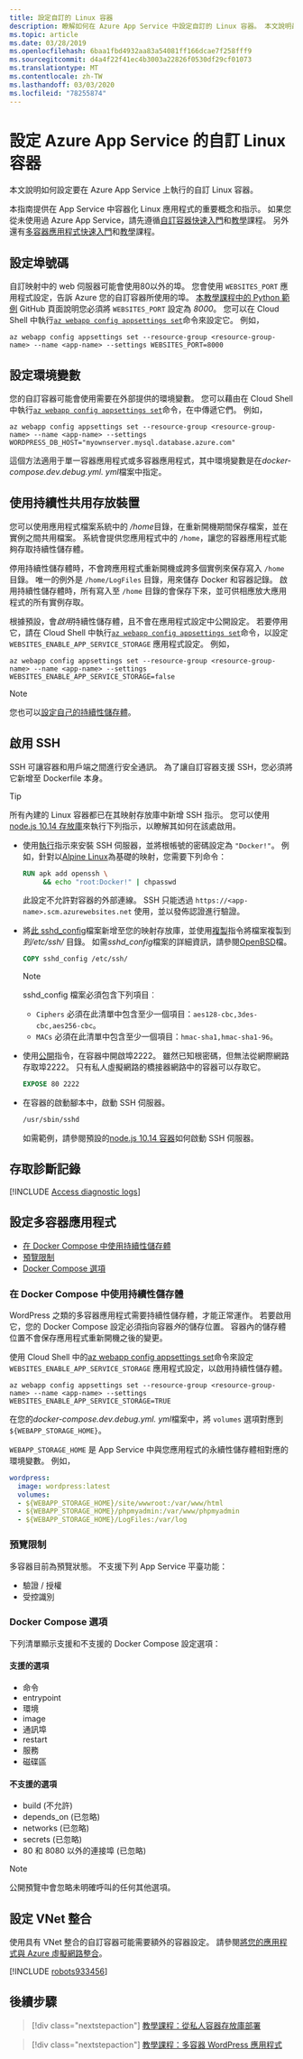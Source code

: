 ```yaml
---
title: 設定自訂的 Linux 容器
description: 瞭解如何在 Azure App Service 中設定自訂的 Linux 容器。 本文說明最常見的設定工作。
ms.topic: article
ms.date: 03/28/2019
ms.openlocfilehash: 6baa1fbd4932aa83a54081ff166dcae7f258fff9
ms.sourcegitcommit: d4a4f22f41ec4b3003a22826f0530df29cf01073
ms.translationtype: MT
ms.contentlocale: zh-TW
ms.lasthandoff: 03/03/2020
ms.locfileid: "78255874"
---
```

# <a name="configure-a-custom-linux-container-for-azure-app-service"></a>設定 Azure App Service 的自訂 Linux 容器

本文說明如何設定要在 Azure App Service 上執行的自訂 Linux 容器。

本指南提供在 App Service 中容器化 Linux 應用程式的重要概念和指示。 如果您從未使用過 Azure App Service，請先遵循[自訂容器快速入門](quickstart-docker-go.md)和[教學](tutorial-custom-docker-image.md)課程。 另外還有[多容器應用程式快速入門](quickstart-multi-container.md)和[教學](tutorial-multi-container-app.md)課程。

## <a name="configure-port-number"></a>設定埠號碼

自訂映射中的 web 伺服器可能會使用80以外的埠。 您會使用 `WEBSITES_PORT` 應用程式設定，告訴 Azure 您的自訂容器所使用的埠。 [本教學課程中的 Python 範例](https://github.com/Azure-Samples/docker-django-webapp-linux) GitHub 頁面說明您必須將 `WEBSITES_PORT` 設定為 _8000_。 您可以在 Cloud Shell 中執行[`az webapp config appsettings set`](/cli/azure/webapp/config/appsettings?view=azure-cli-latest#az-webapp-config-appsettings-set)命令來設定它。 例如，

```azurecli-interactive
az webapp config appsettings set --resource-group <resource-group-name> --name <app-name> --settings WEBSITES_PORT=8000
```

## <a name="configure-environment-variables"></a>設定環境變數

您的自訂容器可能會使用需要在外部提供的環境變數。 您可以藉由在 Cloud Shell 中執行[`az webapp config appsettings set`](/cli/azure/webapp/config/appsettings?view=azure-cli-latest#az-webapp-config-appsettings-set)命令，在中傳遞它們。 例如，

```azurecli-interactive
az webapp config appsettings set --resource-group <resource-group-name> --name <app-name> --settings WORDPRESS_DB_HOST="myownserver.mysql.database.azure.com"
```

這個方法適用于單一容器應用程式或多容器應用程式，其中環境變數是在*docker-compose.dev.debug.yml. yml*檔案中指定。

## <a name="use-persistent-shared-storage"></a>使用持續性共用存放裝置

您可以使用應用程式檔案系統中的 */home*目錄，在重新開機期間保存檔案，並在實例之間共用檔案。 系統會提供您應用程式中的 `/home`，讓您的容器應用程式能夠存取持續性儲存體。

停用持續性儲存體時，不會跨應用程式重新開機或跨多個實例來保存寫入 `/home` 目錄。 唯一的例外是 `/home/LogFiles` 目錄，用來儲存 Docker 和容器記錄。 啟用持續性儲存體時，所有寫入至 `/home` 目錄的會保存下來，並可供相應放大應用程式的所有實例存取。

根據預設，會*啟用*持續性儲存體，且不會在應用程式設定中公開設定。 若要停用它，請在 Cloud Shell 中執行[`az webapp config appsettings set`](/cli/azure/webapp/config/appsettings?view=azure-cli-latest#az-webapp-config-appsettings-set)命令，以設定 `WEBSITES_ENABLE_APP_SERVICE_STORAGE` 應用程式設定。 例如，

```azurecli-interactive
az webapp config appsettings set --resource-group <resource-group-name> --name <app-name> --settings WEBSITES_ENABLE_APP_SERVICE_STORAGE=false
```

> [!NOTE]
> 您也可以[設定自己的持續性儲存體](how-to-serve-content-from-azure-storage.md)。

## <a name="enable-ssh"></a>啟用 SSH

SSH 可讓容器和用戶端之間進行安全通訊。 為了讓自訂容器支援 SSH，您必須將它新增至 Dockerfile 本身。

> [!TIP]
> 所有內建的 Linux 容器都已在其映射存放庫中新增 SSH 指示。 您可以使用[node.js 10.14 存放庫](https://github.com/Azure-App-Service/node/blob/master/10.14)來執行下列指示，以瞭解其如何在該處啟用。

- 使用[執行](https://docs.docker.com/engine/reference/builder/#run)指示來安裝 SSH 伺服器，並將根帳號的密碼設定為 `"Docker!"`。 例如，針對以[Alpine Linux](https://hub.docker.com/_/alpine)為基礎的映射，您需要下列命令：

    ```Dockerfile
    RUN apk add openssh \
         && echo "root:Docker!" | chpasswd 
    ```

    此設定不允許對容器的外部連線。 SSH 只能透過 `https://<app-name>.scm.azurewebsites.net` 使用，並以發佈認證進行驗證。

- 將[此 sshd_config](https://github.com/Azure-App-Service/node/blob/master/10.14/sshd_config)檔案新增至您的映射存放庫，並使用[複製](https://docs.docker.com/engine/reference/builder/#copy)指令將檔案複製到*到/etc/ssh/* 目錄。 如需*sshd_config*檔案的詳細資訊，請參閱[OpenBSD](https://man.openbsd.org/sshd_config)檔。

    ```Dockerfile
    COPY sshd_config /etc/ssh/
    ```

    > [!NOTE]
    > sshd_config 檔案必須包含下列項目︰
    > - `Ciphers` 必須在此清單中包含至少一個項目：`aes128-cbc,3des-cbc,aes256-cbc`。
    > - `MACs` 必須在此清單中包含至少一個項目：`hmac-sha1,hmac-sha1-96`。

- 使用[公開](https://docs.docker.com/engine/reference/builder/#expose)指令，在容器中開啟埠2222。 雖然已知根密碼，但無法從網際網路存取埠2222。 只有私人虛擬網路的橋接器網路中的容器可以存取它。

    ```Dockerfile
    EXPOSE 80 2222
    ```

- 在容器的啟動腳本中，啟動 SSH 伺服器。

    ```bash
    /usr/sbin/sshd
    ```

    如需範例，請參閱預設的[node.js 10.14 容器](https://github.com/Azure-App-Service/node/blob/master/10.14/startup/init_container.sh)如何啟動 SSH 伺服器。

## <a name="access-diagnostic-logs"></a>存取診斷記錄

[!INCLUDE [Access diagnostic logs](../../../includes/app-service-web-logs-access-no-h.md)]

## <a name="configure-multi-container-apps"></a>設定多容器應用程式

- [在 Docker Compose 中使用持續性儲存體](#use-persistent-storage-in-docker-compose)
- [預覽限制](#preview-limitations)
- [Docker Compose 選項](#docker-compose-options)

### <a name="use-persistent-storage-in-docker-compose"></a>在 Docker Compose 中使用持續性儲存體

WordPress 之類的多容器應用程式需要持續性儲存體，才能正常運作。 若要啟用它，您的 Docker Compose 設定必須指向容器*外*的儲存位置。 容器內的儲存體位置不會保存應用程式重新開機之後的變更。

使用 Cloud Shell 中的[az webapp config appsettings set](/cli/azure/webapp/config/appsettings?view=azure-cli-latest#az-webapp-config-appsettings-set)命令來設定 `WEBSITES_ENABLE_APP_SERVICE_STORAGE` 應用程式設定，以啟用持續性儲存體。

```azurecli-interactive
az webapp config appsettings set --resource-group <resource-group-name> --name <app-name> --settings WEBSITES_ENABLE_APP_SERVICE_STORAGE=TRUE
```

在您的*docker-compose.dev.debug.yml. yml*檔案中，將 `volumes` 選項對應到 `${WEBAPP_STORAGE_HOME}`。 

`WEBAPP_STORAGE_HOME` 是 App Service 中與您應用程式的永續性儲存體相對應的環境變數。 例如，

```yaml
wordpress:
  image: wordpress:latest
  volumes:
  - ${WEBAPP_STORAGE_HOME}/site/wwwroot:/var/www/html
  - ${WEBAPP_STORAGE_HOME}/phpmyadmin:/var/www/phpmyadmin
  - ${WEBAPP_STORAGE_HOME}/LogFiles:/var/log
```

### <a name="preview-limitations"></a>預覽限制

多容器目前為預覽狀態。 不支援下列 App Service 平臺功能：

- 驗證 / 授權
- 受控識別

### <a name="docker-compose-options"></a>Docker Compose 選項

下列清單顯示支援和不支援的 Docker Compose 設定選項：

#### <a name="supported-options"></a>支援的選項

- 命令
- entrypoint
- 環境
- image
- 通訊埠
- restart
- 服務
- 磁碟區

#### <a name="unsupported-options"></a>不支援的選項

- build (不允許)
- depends_on (已忽略)
- networks (已忽略)
- secrets (已忽略)
- 80 和 8080 以外的連接埠 (已忽略)

> [!NOTE]
> 公開預覽中會忽略未明確呼叫的任何其他選項。

## <a name="configure-vnet-integration"></a>設定 VNet 整合

使用具有 VNet 整合的自訂容器可能需要額外的容器設定。 請參閱[將您的應用程式與 Azure 虛擬網路整合](../web-sites-integrate-with-vnet.md)。

[!INCLUDE [robots933456](../../../includes/app-service-web-configure-robots933456.md)]

## <a name="next-steps"></a>後續步驟

> [!div class="nextstepaction"]
> [教學課程：從私人容器存放庫部署](tutorial-custom-docker-image.md)

> [!div class="nextstepaction"]
> [教學課程：多容器 WordPress 應用程式](tutorial-multi-container-app.md)
